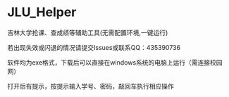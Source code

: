 # JLU_Helper
吉林大学抢课、查成绩等辅助工具(无需配置环境,一键运行)

若出现失效或闪退的情况请提交Issues或联系QQ：435390736

软件均为exe格式，下载后可以直接在windows系统的电脑上运行（需连接校园网）

打开后有提示，按提示输入学号、密码，敲回车执行相应操作
